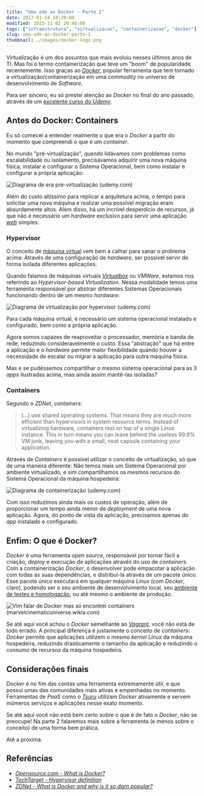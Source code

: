 ```yaml
---
title: "Uma ode ao Docker - Parte 1"
date: 2017-01-14 18:20:00
modified: 2023-11-02 20:46:00
tags: ["infraestrutura", "virtualizacao", "containerizacao", "docker"]
slug: uma-ode-ao-docker-parte-1
thumbnail: ./images/docker-logo.png
---
```


Virtualização é um dos assuntos que mais evoluiu nesses últimos anos de TI. Mas
foi o termo containerização que teve um "boom" de popularidade recentemente. Isso graças
ao [_Docker_](https://www.docker.com/ "Build, ship, run"), popular ferramenta que tem
tornado a virtualização/containerização em uma _commodity_ no universo de desenvolvimento de _Software_.

Para ser sincero, eu só prestei atenção ao _Docker_ no final do ano passado,
através de um
[excelente curso do _Udemy_](https://www.udemy.com/docker-tutorial-for-devops-run-docker-containers/learn/v4/overview "The Complete Docker Course for DevOps and Developers").

## Antes do Docker: Containers

Eu só comecei a entender realmente o que era o _Docker_ a partir do momento
que compreendi o que é um _container_.

No mundo "pré-virtualização", quando lidávamos com problemas como escalabilidade ou isolamento,
precisávamos adquirir uma nova máquina física, instalar e configurar o Sistema Operacional,
bem como instalar e configurar a própria aplicação:

![Diagrama de era pré-virtualização (udemy.com)](/media/docker-pre-virtualization.png "Diagrama de era pré-virtualização (udemy.com)")

Além do custo altíssimo para replicar a arquitetura acima, o tempo para solicitar uma
nova máquina e realizar uma possível migração eram absurdamente altos. Além disso,
há um incrível desperdício de recursos, já que não é necessário um _hardware_
exclusivo para servir uma aplicação [_web_](/tag/desenvolvimento-web.html "Leia mais sobre web") simples.

### Hypervisor

O conceito de [máquina virtual](/tag/virtualizacao.html "Leia mais sobre virtualização") vem bem a calhar para sanar o problema acima: Através de uma
configuração de _hardware_, ser possível servir de forma isolada diferentes aplicações.

Quando falamos de máquinas virtuais [_Virtualbox_](/tag/virtualbox.html "Leia mais sobre Virtualbox") ou _VMWare_,
estamos nos referindo ao _Hypervisor-based Virtualization_. Nessa modalidade temos uma ferramenta responsável
por abstrair diferentes Sistemas Operacionais funcionando dentro de um mesmo _hardware_:

![Diagrama de virtualização por hypervisor (udemy.com)](/media/docker-hypervisor-virtualization.png "Diagrama de virtualização por hypervisor (udemy.com)")

Para cada máquina virtual, é necessário um sistema operacional instalado e configurado, bem como
a própria aplicação.

Agora somos capazes de reaproveitar o processador, memória e banda de rede, reduzindo consideravelmente o custo.
Essa "abstração" que há entre a aplicação e o _hardware_ permite maior flexibilidade quando houver a necessidade
de escalar ou migrar a aplicação para outra máquina física.

Mas e se pudéssemos compartilhar o mesmo sistema operacional para as 3 _apps_ ilustradas acima, mas ainda assim
mantê-las isoladas?

### Containers

Segundo o _ZDNet_, _containers_:

> (...) use shared operating systems. That means they are much more efficient than hypervisors
> in system resource terms. Instead of virtualizing hardware, containers rest on top of a single
> Linux instance. This in turn means you can leave behind the useless 99.9% VM junk, leaving you
> with a small, neat capsule containing your application.

Através de _Containers_ é possível utilizar o conceito de virtualização, só que de uma
maneira diferente: Não temos mais um Sistema Operacional por ambiente virtualizado,
e sim compartilhamos os mesmos recursos do Sistema Operacional da máquina hospedeira:

![Diagrama de containerização (udemy.com)](/media/docker-containers.png "Diagrama de containerização (udemy.com)")

Com isso reduzimos ainda mais os custos de operação, além de proporcionar um tempo ainda menor
de _deployment_ de uma nova aplicação. Agora, do ponto de vista da aplicação, precisamos apenas
do _app_ instalado e configurado.

## Enfim: O que é Docker?

_Docker_ é uma ferramenta _open source_, responsável por tornar fácil a criação, _deploy_ e execução
de aplicações através do uso de _containers_. Com a containerização _Docker_, o desenvolver pode
empacotar a aplicação com todas as suas dependências, e distribuí-la através de um pacote único. Esse
pacote único executará em qualquer máquina _Linux_ (com _Docker_, claro), podendo ser o seu ambiente
de desenvolvimento local, seu [ambiente de testes e homologação](/2011/03/07/diferentes-ambientes.html "Development, staging e production"),
ou até mesmo o ambiente de produção.

![Vim falar de Docker mas só encontrei containers (marvelcinematicuniverse.wikia.com)](/media/iron-man-containers.png "Vim falar de Docker mas só encontrei containers (marvelcinematicuniverse.wikia.com)")

Se até aqui você achou o _Docker_ semelhante ao [_Vagrant_](/2015/10/03/esse-e-mais-um-post-sobre-vagrant.html "Esse é mais um post sobre Vagrant"),
você não está de todo errado. A principal diferença é justamente o conceito de _containers_: _Docker_ permite
que aplicações utilizem o mesmo _kernel_ _Linux_ da máquina hospedeira, reduzindo drasticamente o
tamanho da aplicação e reduzindo o consumo de recursos da máquina hospedeira.

## Considerações finais

_Docker_ é no fim das contas uma ferramenta extremamente útil, e que possui umas das comunidades mais
ativas e empenhadas no momento. Ferramentas de _PaaS_ como o [_Tsuru_](https://tsuru.io/ "Extensible and open source Platform as a Service")
utilizam _Docker_ ativamente e servem inúmeros serviços e aplicações nesse exato momento.

Se até aqui você não está bem certo sobre o que é de fato o _Docker_, não se preocupe! Na parte 2 falaremos mais
sobre a ferramenta (e menos sobre o conceito) de uma forma bem prática.

Até a próxima.

## Referências

- [_Opensource.com - What is Docker?_](https://opensource.com/resources/what-docker)
- [_TechTarget - Hypervisor definition_](http://searchservervirtualization.techtarget.com/definition/hypervisor)
- [_ZDNet - What is Docker and why is it so darn popular?_](http://www.zdnet.com/article/what-is-docker-and-why-is-it-so-darn-popular/)
